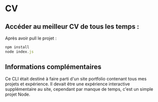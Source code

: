 # CV

## Accéder au meilleur CV de tous les temps : 

Après avoir pull le projet :

```javascript
npm install
node index.js
```

## Informations complémentaires

Ce CLI était destiné à faire parti d'un site portfolio contenant tous mes projets et expérience. Il devait être une expérience interactive supplémentaire au site, cependant par manque de temps, c'est un simple projet Node.
